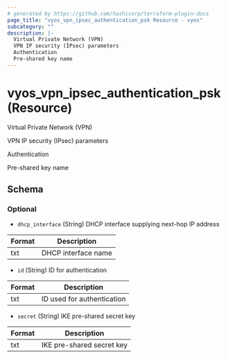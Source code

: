 ```yaml
---
# generated by https://github.com/hashicorp/terraform-plugin-docs
page_title: "vyos_vpn_ipsec_authentication_psk Resource - vyos"
subcategory: ""
description: |-
  Virtual Private Network (VPN)
  VPN IP security (IPsec) parameters
  Authentication
  Pre-shared key name
---
```


# vyos_vpn_ipsec_authentication_psk (Resource)

Virtual Private Network (VPN)

VPN IP security (IPsec) parameters

Authentication

Pre-shared key name



<!-- schema generated by tfplugindocs -->
## Schema

### Optional

- `dhcp_interface` (String) DHCP interface supplying next-hop IP address

|  Format  |  Description  |
|----------|---------------|
|  txt  |  DHCP interface name  |
- `id` (String) ID for authentication

|  Format  |  Description  |
|----------|---------------|
|  txt  |  ID used for authentication  |
- `secret` (String) IKE pre-shared secret key

|  Format  |  Description  |
|----------|---------------|
|  txt  |  IKE pre-shared secret key  |
